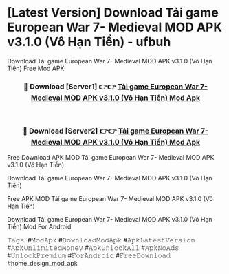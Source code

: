 # [Latest Version] Download Tải game European War 7- Medieval MOD APK v3.1.0 (Vô Hạn Tiền) - ufbuh

Download Tải game European War 7- Medieval MOD APK v3.1.0 (Vô Hạn Tiền) Free Mod APK

<div align="center">
<h3>🔴 Download [Server1] 👉👉 <a href="https://apk-comot.site?title=Tải_game_European_War_7-_Medieval_MOD_APK_v3.1.0_(Vô_Hạn_Tiền)">Tải game European War 7- Medieval MOD APK v3.1.0 (Vô Hạn Tiền) Mod Apk</a></h3><br>

<h3>🔴 Download [Server2] 👉👉 <a href="https://apk-comot.site?title=Tải_game_European_War_7-_Medieval_MOD_APK_v3.1.0_(Vô_Hạn_Tiền)">Tải game European War 7- Medieval MOD APK v3.1.0 (Vô Hạn Tiền) Mod Apk</a></h3>
</div>


Free Download APK MOD Tải game European War 7- Medieval MOD APK v3.1.0 (Vô Hạn Tiền)

Download Tải game European War 7- Medieval MOD APK v3.1.0 (Vô Hạn Tiền) 

Free APK MOD Tải game European War 7- Medieval MOD APK v3.1.0 (Vô Hạn Tiền) 

Download Tải game European War 7- Medieval MOD APK v3.1.0 (Vô Hạn Tiền) Mod For Android

𝚃𝚊𝚐𝚜: #𝙼𝚘𝚍𝙰𝚙𝚔 #𝙳𝚘𝚠𝚗𝚕𝚘𝚊𝚍𝙼𝚘𝚍𝙰𝚙𝚔 #𝙰𝚙𝚔𝙻𝚊𝚝𝚎𝚜𝚝𝚅𝚎𝚛𝚜𝚒𝚘𝚗 #𝙰𝚙𝚔𝚄𝚗𝚕𝚒𝚖𝚒𝚝𝚎𝚍𝙼𝚘𝚗𝚎𝚢 #𝙰𝚙𝚔𝚄𝚗𝚕𝚘𝚌𝚔𝙰𝚕𝚕 #𝙰𝚙𝚔𝙽𝚘𝙰𝚍𝚜 #𝚄𝚗𝚕𝚘𝚌𝚔𝙿𝚛𝚎𝚖𝚒𝚞𝚖 #𝙵𝚘𝚛𝙰𝚗𝚍𝚛𝚘𝚒𝚍 #𝙵𝚛𝚎𝚎𝙳𝚘𝚠𝚗𝚕𝚘𝚊𝚍 #home_design_mod_apk
